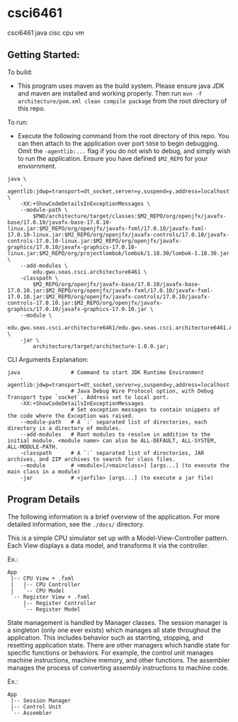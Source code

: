# csci6461
csci6461 java cisc cpu vm

## Getting Started:
To build:

 - This program uses maven as the build system. Please ensure java JDK and maven are installed and working properly. Then run `mvn -f architecture/pom.xml clean compile package` from the root directory of this repo.


To run:

 - Execute the following command from the root directory of this repo. You can then attach to the application over port `5050` to begin debugging. Omit the `-agentlib:...` flag if you do not wish to debug, and simply wish to run the application. Ensure you have defined `$M2_REPO` for your enviornment.

```shell
java \
    -agentlib:jdwp=transport=dt_socket,server=y,suspend=y,address=localhost:5050 \
    -XX:+ShowCodeDetailsInExceptionMessages \
    --module-path \
        $PWD/architecture/target/classes:$M2_REPO/org/openjfx/javafx-base/17.0.10/javafx-base-17.0.10-linux.jar:$M2_REPO/org/openjfx/javafx-fxml/17.0.10/javafx-fxml-17.0.10-linux.jar:$M2_REPO/org/openjfx/javafx-controls/17.0.10/javafx-controls-17.0.10-linux.jar:$M2_REPO/org/openjfx/javafx-graphics/17.0.10/javafx-graphics-17.0.10-linux.jar:$M2_REPO/org/projectlombok/lombok/1.18.30/lombok-1.18.30.jar \
    --add-modules \
        edu.gwu.seas.csci.architecture6461 \
    -classpath \
        $M2_REPO/org/openjfx/javafx-base/17.0.10/javafx-base-17.0.10.jar:$M2_REPO/org/openjfx/javafx-fxml/17.0.10/javafx-fxml-17.0.10.jar:$M2_REPO/org/openjfx/javafx-controls/17.0.10/javafx-controls-17.0.10.jar:$M2_REPO/org/openjfx/javafx-graphics/17.0.10/javafx-graphics-17.0.10.jar \
    --module \
        edu.gwu.seas.csci.architecture6461/edu.gwu.seas.csci.architecture6461.App \
    -jar \
        architecture/target/architecture-1.0.0.jar;
```

CLI Arguments Explanation:

```shell
java                # Command to start JDK Runtime Environment
    -agentlib:jdwp=transport=dt_socket,server=y,suspend=y,address=localhost:5050
                    # Java Debug Wire Protocol option, with Debug Transport type `socket`. Address set to local port.
    -XX:+ShowCodeDetailsInExceptionMessages
                    # Set exception messages to contain snippets of the code where the Exception was raised.
    --module-path   # A `:` separated list of directories, each directory is a directory of modules.
    --add-modules   # Root modules to resolve in addition to the initial module. <module name> can also be ALL-DEFAULT, ALL-SYSTEM, ALL-MODULE-PATH.
    -classpath      # A `:` separated list of directories, JAR archives, and ZIP archives to search for class files.
    --module        # <module>[/<mainclass>] [args...] (to execute the main class in a module)
    -jar            # <jarfile> [args...] (to execute a jar file)
```

## Program Details
The following information is a brief overview of the application. For more detailed information, see the `./docs/` directory.

This is a simple CPU simulator set up with a Model-View-Controller pattern. Each View displays a data model, and transforms it via the controller.

Ex.:
```
App
 |-- CPU View + .fxml
 |   |-- CPU Controller
 |   `-- CPU Model
 `-- Register View + .fxml
     |-- Register Controller
     `-- Register Model
```

State management is handled by Manager classes. The session manager is a singleton (only one ever exists) which manages all state throughout the application. This includes behavior such as starrting, stopping, and resetting application state. There are other managers which handle state for specific functions or behaviors. For example, the control unit manages machine instructions, machine memory, and other functions. The assembler manages the process of converting assembly instructions to machine code.

Ex.:
```
App
 |-- Session Manager
 |-- Control Unit
 `-- Assembler
```
